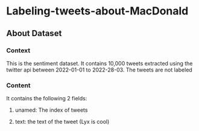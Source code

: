 # Labeling-tweets-about-MacDonald

## About Dataset

### Context
This is the sentiment dataset. It contains 10,000 tweets extracted using the twitter api between 2022-01-01 to 2022-28-03. The tweets are not labeled 

### Content
It contains the following 2 fields:

1. unamed: The index of tweets

2. text: the text of the tweet (Lyx is cool)
